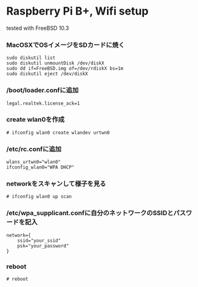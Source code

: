 # Raspberry Pi B+, Wifi setup

tested with FreeBSD 10.3

### MacOSXでOSイメージをSDカードに焼く

```
sudo diskutil list
sudo diskutil unmountDisk /dev/diskX
sudo dd if=FreeBSD.img of=/dev/rdiskX bs=1m
sudo diskutil eject /dev/diskX
```

### /boot/loader.confに追加

```
legal.realtek.license_ack=1
```

### create wlan0を作成

```
# ifconfig wlan0 create wlandev urtwn0
```

### /etc/rc.confに追加

```
wlans_urtwn0="wlan0"
ifconfig_wlan0="WPA DHCP"
```

### networkをスキャンして様子を見る

```
# ifconfig wlan0 up scan
```

### /etc/wpa_supplicant.confに自分のネットワークのSSIDとパスワードを記入

```
network={
    ssid="your_ssid"
    psk="your_password"
}
```

### reboot

```
# reboot
```
